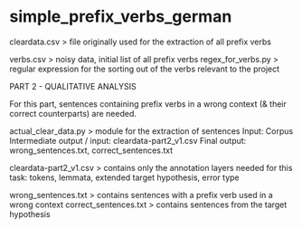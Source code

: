 # simple_prefix_verbs_german

cleardata.csv > file originally used for the extraction of all prefix verbs

verbs.csv > noisy data, initial list of all prefix verbs
regex_for_verbs.py > regular expression for the sorting out of the verbs relevant to the project


PART 2 - QUALITATIVE ANALYSIS

For this part, sentences containing prefix verbs in a wrong context (& their correct counterparts) are needed.

actual_clear_data.py > module for the extraction of sentences
	Input: Corpus
	Intermediate output / input: cleardata-part2_v1.csv
	Final output: wrong_sentences.txt, correct_sentences.txt

cleardata-part2_v1.csv > contains only the annotation layers needed for this task: tokens, lemmata, extended target hypothesis, error type 

wrong_sentences.txt > contains sentences with a prefix verb used in a wrong context
correct_sentences.txt > contains sentences from the target hypothesis